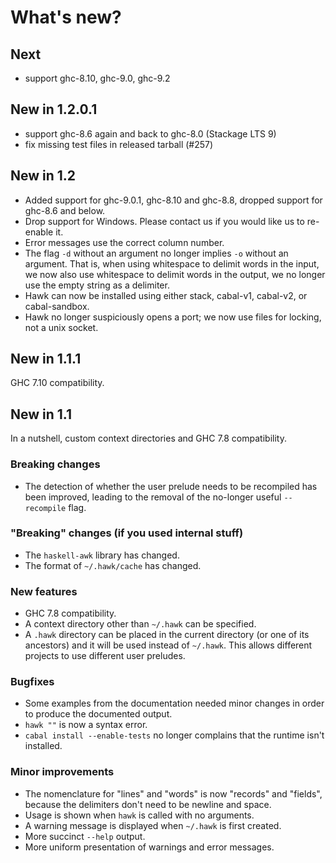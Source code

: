 # What's new?

## Next
* support ghc-8.10, ghc-9.0, ghc-9.2

## New in 1.2.0.1
* support ghc-8.6 again and back to ghc-8.0 (Stackage LTS 9)
* fix missing test files in released tarball (#257)

## New in 1.2

* Added support for ghc-9.0.1, ghc-8.10 and ghc-8.8, dropped support for ghc-8.6 and below.
* Drop support for Windows. Please contact us if you would like us to re-enable it.
* Error messages use the correct column number.
* The flag `-d` without an argument no longer implies `-o` without an argument. That is, when using whitespace to delimit words in the input, we now also use whitespace to delimit words in the output, we no longer use the empty string as a delimiter.
* Hawk can now be installed using either stack, cabal-v1, cabal-v2, or cabal-sandbox.
* Hawk no longer suspiciously opens a port; we now use files for locking, not a unix socket.

## New in 1.1.1

GHC 7.10 compatibility.

## New in 1.1

In a nutshell, custom context directories and GHC 7.8 compatibility.

### Breaking changes

* The detection of whether the user prelude needs to be recompiled has been improved, leading to the removal of the no-longer useful `--recompile` flag.

### "Breaking" changes (if you used internal stuff)

* The `haskell-awk` library has changed.
* The format of `~/.hawk/cache` has changed.

### New features

* GHC 7.8 compatibility.
* A context directory other than `~/.hawk` can be specified.
* A `.hawk` directory can be placed in the current directory (or one of its ancestors) and it will be used instead of `~/.hawk`. This allows different projects to use different user preludes.

### Bugfixes

* Some examples from the documentation needed minor changes in order to produce the documented output.
* `hawk ""` is now a syntax error.
* `cabal install --enable-tests` no longer complains that the runtime isn't installed.

### Minor improvements

* The nomenclature for "lines" and "words" is now "records" and "fields", because the delimiters don't need to be newline and space.
* Usage is shown when `hawk` is called with no arguments.
* A warning message is displayed when `~/.hawk` is first created.
* More succinct `--help` output.
* More uniform presentation of warnings and error messages.
